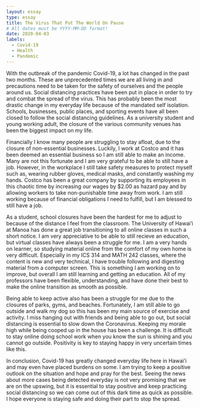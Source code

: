 ```yaml
---
layout: essay
type: essay
title: The Virus That Put The World On Pause
# All dates must be YYYY-MM-DD format!
date: 2020-04-03
labels:
  - Covid-19
  - Health
  - Pandemic
---
```

With the outbreak of the pandemic Covid-19, a lot has changed in the past two months. These are unprecedented times we are all living in and precautions need to be taken for the safety of ourselves and the people around us. Social distancing practices have been put in place in order to try and combat the spread of the virus. This has probably been the most drastic change in my everyday life because of the mandated self isolation. Schools, businesses, public places, and sporting events have all been closed to follow the social distancing guidelines. As a university student and young working adult, the closure of the various community venues has been the biggest impact on my life. 
	
Financially I know many people are struggling to stay afloat, due to the closure of non-essential businesses. Luckily, I work at Costco and it has been deemed an essential business so I am still able to make an income. Many are not this fortunate and I am very grateful to be able to still have a job. However, in the workplace I still take safety measures to protect myself such as, wearing rubber gloves, medical masks, and constantly washing my hands. Costco has been a great company by supporting its employees in this chaotic time by increasing our wages by $2.00 as hazard pay and by allowing workers to take non-punishable time away from work. I am still working because of financial obligations I need to fulfill, but I am blessed to still have a job.
	
As a student, school closures have been the hardest for me to adjust to because of the distance I feel from the classroom. The University of Hawai’i at Manoa has done a great job transitioning to all online classes in such a short notice. I am very appreciative to be able to still recieve an education, but virtual classes have always been a struggle for me. I am a very hands on learner, so studying material online from the comfort of my own home is very difficult. Especially in my ICS 314 and MATH 242 classes, where the content is new and very technical, I have trouble following and digesting material from a computer screen. This is something I am working on to improve, but overall I am still learning and getting an education. All of my professors have been flexible, understanding, and have done their best to make the online transition as smooth as possible. 

Being able to keep active also has been a struggle for me due to the closures of parks, gyms, and beaches. Fortunately, I am still able to go outside and walk my dog so this has been my main source of exercise and activity. I miss hanging out with friends and being able to go out, but social distancing is essential to slow down the Coronavirus. Keeping my morale high while being cooped up in the house has been a challenge. It is difficult to stay online doing school work when you know the sun is shining and you cannot go outside. Positivity is key to staying happy in very uncertain times like this.
	
In conclusion, Covid-19 has greatly changed everyday life here in Hawai’i and may even have placed burdens on some. I am trying to keep a positive outlook on the situation and hope and pray for the best. Seeing the news about more cases being detected everyday is not very promising that we are on the upswing, but it is essential to stay positive and keep practicing social distancing so we can come out of this dark time as quick as possible. I hope everyone is staying safe and doing their part to stop the spread. 
